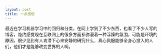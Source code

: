 ```yaml
---
layout: post
title: 一点感想
---
```


最近在学习机器学习中的回归和分类，在网上学到了不少东西，也看了不少人写的博客，隐约感觉现在互联网上的很多方面都弥漫着一种浮躁的氛围，可能是环境的原因，很少见到有人肯潜下心来安静的研究什么，真心佩服能够全身心投入的人们，他们才是能够改变世界的人啊。
